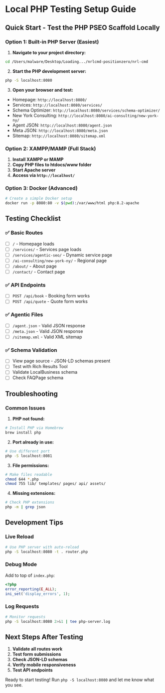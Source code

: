 # Local PHP Testing Setup Guide

## Quick Start - Test the PHP PSEO Scaffold Locally

### Option 1: Built-in PHP Server (Easiest)

1. **Navigate to your project directory:**
```bash
cd /Users/malware/Desktop/Loading.../nrlcmd-positionzero/nrl-cmd
```

2. **Start the PHP development server:**
```bash
php -S localhost:8080
```

3. **Open your browser and test:**
- Homepage: `http://localhost:8080/`
- Services: `http://localhost:8080/services/`
- Schema Optimizer: `http://localhost:8080/services/schema-optimizer/`
- New York Consulting: `http://localhost:8080/ai-consulting/new-york-ny/`
- Agent JSON: `http://localhost:8080/agent.json`
- Meta JSON: `http://localhost:8080/meta.json`
- Sitemap: `http://localhost:8080/sitemap.xml`

### Option 2: XAMPP/MAMP (Full Stack)

1. **Install XAMPP or MAMP**
2. **Copy PHP files to htdocs/www folder**
3. **Start Apache server**
4. **Access via `http://localhost/`**

### Option 3: Docker (Advanced)

```bash
# Create a simple Docker setup
docker run -p 8080:80 -v $(pwd):/var/www/html php:8.2-apache
```

## Testing Checklist

### ✅ Basic Routes
- [ ] `/` - Homepage loads
- [ ] `/services/` - Services page loads
- [ ] `/services/agentic-seo/` - Dynamic service page
- [ ] `/ai-consulting/new-york-ny/` - Regional page
- [ ] `/about/` - About page
- [ ] `/contact/` - Contact page

### ✅ API Endpoints
- [ ] `POST /api/book` - Booking form works
- [ ] `POST /api/quote` - Quote form works

### ✅ Agentic Files
- [ ] `/agent.json` - Valid JSON response
- [ ] `/meta.json` - Valid JSON response
- [ ] `/sitemap.xml` - Valid XML sitemap

### ✅ Schema Validation
- [ ] View page source - JSON-LD schemas present
- [ ] Test with Rich Results Tool
- [ ] Validate LocalBusiness schema
- [ ] Check FAQPage schema

## Troubleshooting

### Common Issues

1. **PHP not found:**
```bash
# Install PHP via Homebrew
brew install php
```

2. **Port already in use:**
```bash
# Use different port
php -S localhost:8081
```

3. **File permissions:**
```bash
# Make files readable
chmod 644 *.php
chmod 755 lib/ templates/ pages/ api/ assets/
```

4. **Missing extensions:**
```bash
# Check PHP extensions
php -m | grep json
```

## Development Tips

### Live Reload
```bash
# Use PHP server with auto-reload
php -S localhost:8080 -t . router.php
```

### Debug Mode
Add to top of `index.php`:
```php
<?php
error_reporting(E_ALL);
ini_set('display_errors', 1);
```

### Log Requests
```bash
# Monitor requests
php -S localhost:8080 2>&1 | tee php-server.log
```

## Next Steps After Testing

1. **Validate all routes work**
2. **Test form submissions**
3. **Check JSON-LD schemas**
4. **Verify mobile responsiveness**
5. **Test API endpoints**

Ready to start testing! Run `php -S localhost:8080` and let me know what you see.
